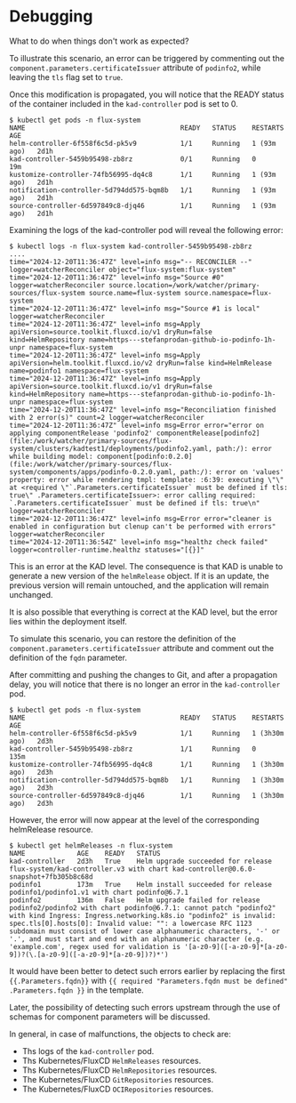 # Debugging

What to do when things don't work as expected?

To illustrate this scenario, an error can be triggered by commenting out the `component.parameters.certificateIssuer` 
attribute of `podinfo2`, while leaving the `tls` flag set to `true`.

Once this modification is propagated, you will notice that the READY status of the container included in the 
`kad-controller` pod is set to 0.

```
$ kubectl get pods -n flux-system
NAME                                       READY   STATUS    RESTARTS      AGE
helm-controller-6f558f6c5d-pk5v9           1/1     Running   1 (93m ago)   2d1h
kad-controller-5459b95498-zb8rz            0/1     Running   0             19m
kustomize-controller-74fb56995-dq4c8       1/1     Running   1 (93m ago)   2d1h
notification-controller-5d794dd575-bqm8b   1/1     Running   1 (93m ago)   2d1h
source-controller-6d597849c8-djq46         1/1     Running   1 (93m ago)   2d1h
```

Examining the logs of the kad-controller pod will reveal the following error:

```
$ kubectl logs -n flux-system kad-controller-5459b95498-zb8rz
....
time="2024-12-20T11:36:47Z" level=info msg="-- RECONCILER --" logger=watcherReconciler object="flux-system:flux-system"
time="2024-12-20T11:36:47Z" level=info msg="Source #0" logger=watcherReconciler source.location=/work/watcher/primary-sources/flux-system source.name=flux-system source.namespace=flux-system
time="2024-12-20T11:36:47Z" level=info msg="Source #1 is local" logger=watcherReconciler
time="2024-12-20T11:36:47Z" level=info msg=Apply apiVersion=source.toolkit.fluxcd.io/v1 dryRun=false kind=HelmRepository name=https---stefanprodan-github-io-podinfo-1h-unpr namespace=flux-system
time="2024-12-20T11:36:47Z" level=info msg=Apply apiVersion=helm.toolkit.fluxcd.io/v2 dryRun=false kind=HelmRelease name=podinfo1 namespace=flux-system
time="2024-12-20T11:36:47Z" level=info msg=Apply apiVersion=source.toolkit.fluxcd.io/v1 dryRun=false kind=HelmRepository name=https---stefanprodan-github-io-podinfo-1h-unpr namespace=flux-system
time="2024-12-20T11:36:47Z" level=info msg="Reconciliation finished with 2 error(s)" count=2 logger=watcherReconciler
time="2024-12-20T11:36:47Z" level=info msg=Error error="error on applying componentRelease 'podinfo2' componentRelease[podinfo2] (file:/work/watcher/primary-sources/flux-system/clusters/kadtest1/deployments/podinfo2.yaml, path:/): error while building model: component[podinfo:0.2.0] (file:/work/watcher/primary-sources/flux-system/components/apps/podinfo-0.2.0.yaml, path:/): error on 'values' property: error while rendering tmpl: template: :6:39: executing \"\" at <required \"`.Parameters.certificateIssuer` must be defined if tls: true\" .Parameters.certificateIssuer>: error calling required: `.Parameters.certificateIssuer` must be defined if tls: true\n" logger=watcherReconciler
time="2024-12-20T11:36:47Z" level=info msg=Error error="cleaner is enabled in configuration but clenup can't be performed with errors" logger=watcherReconciler
time="2024-12-20T11:36:54Z" level=info msg="healthz check failed" logger=controller-runtime.healthz statuses="[{}]"
```
This is an error at the KAD level. The consequence is that KAD is unable to generate a new version of the `helmRelease` object. 
If it is an update, the previous version will remain untouched, and the application will remain unchanged.

It is also possible that everything is correct at the KAD level, but the error lies within the deployment itself.

To simulate this scenario, you can restore the definition of the `component.parameters.certificateIssuer` attribute 
and comment out the definition of the `fqdn` parameter.

After committing and pushing the changes to Git, and after a propagation delay, you will notice that there is no longer 
an error in the `kad-controller` pod.

```
$ kubectl get pods -n flux-system
NAME                                       READY   STATUS    RESTARTS        AGE
helm-controller-6f558f6c5d-pk5v9           1/1     Running   1 (3h30m ago)   2d3h
kad-controller-5459b95498-zb8rz            1/1     Running   0               135m
kustomize-controller-74fb56995-dq4c8       1/1     Running   1 (3h30m ago)   2d3h
notification-controller-5d794dd575-bqm8b   1/1     Running   1 (3h30m ago)   2d3h
source-controller-6d597849c8-djq46         1/1     Running   1 (3h30m ago)   2d3h
```

However, the error will now appear at the level of the corresponding helmRelease resource.

```
$ kubectl get helmReleases -n flux-system
NAME             AGE    READY   STATUS
kad-controller   2d3h   True    Helm upgrade succeeded for release flux-system/kad-controller.v3 with chart kad-controller@0.6.0-snapshot+7fb305b8c68d
podinfo1         173m   True    Helm install succeeded for release podinfo1/podinfo1.v1 with chart podinfo@6.7.1
podinfo2         136m   False   Helm upgrade failed for release podinfo2/podinfo2 with chart podinfo@6.7.1: cannot patch "podinfo2" with kind Ingress: Ingress.networking.k8s.io "podinfo2" is invalid: spec.tls[0].hosts[0]: Invalid value: "": a lowercase RFC 1123 subdomain must consist of lower case alphanumeric characters, '-' or '.', and must start and end with an alphanumeric character (e.g. 'example.com', regex used for validation is '[a-z0-9]([-a-z0-9]*[a-z0-9])?(\.[a-z0-9]([-a-z0-9]*[a-z0-9])?)*')
```

It would have been better to detect such errors earlier by replacing the first `{{.Parameters.fqdn}}` with
`{{ required "Parameters.fqdn must be defined" .Parameters.fqdn }}` in the template.

Later, the possibility of detecting such errors upstream through the use of schemas for component parameters will be discussed.

In general, in case of malfunctions, the objects to check are:

- Ths logs of the `kad-controller` pod.
- Ths Kubernetes/FluxCD `HelmReleases` resources.
- Ths Kubernetes/FluxCD `HelmRepositories` resources.
- The Kubernetes/FluxCD `GitRepositories` resources.
- The Kubernetes/FluxCD `OCIRepositories` resources.








